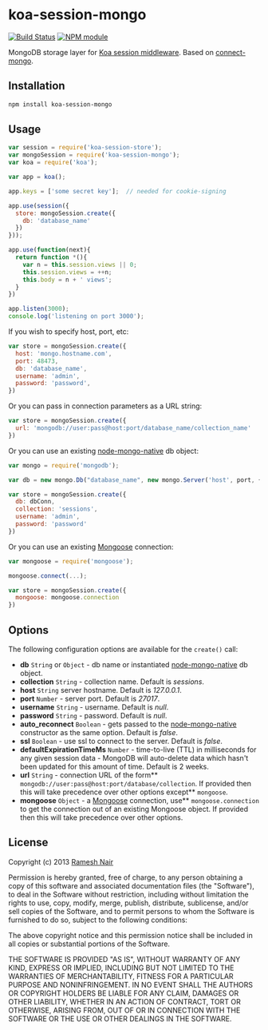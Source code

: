 # koa-session-mongo

[![Build Status](https://secure.travis-ci.org/hiddentao/koa-session-mongo.png)](http://travis-ci.org/hiddentao/koa-session-mongo) [![NPM module](https://badge.fury.io/js/koa-session-mongo.png)](https://npmjs.org/package/koa-session-mongo)

MongoDB storage layer for [Koa session middleware](https://github.com/hiddentao/koa-session-store). Based on [connect-mongo](https://github.com/kcbanner/connect-mongo).

## Installation

```bash
npm install koa-session-mongo
```

## Usage

```js
var session = require('koa-session-store');
var mongoSession = require('koa-session-mongo');
var koa = require('koa');

var app = koa();

app.keys = ['some secret key'];  // needed for cookie-signing

app.use(session({
  store: mongoSession.create({
    db: 'database_name'
  })
}));

app.use(function(next){
  return function *(){
    var n = this.session.views || 0;
    this.session.views = ++n;
    this.body = n + ' views';
  }
})

app.listen(3000);
console.log('listening on port 3000');
```

If you wish to specify host, port, etc:

```js
var store = mongoSession.create({
  host: 'mongo.hostname.com',
  port: 48473,
  db: 'database_name',
  username: 'admin',
  password: 'password',
})
```

Or you can pass in connection parameters as a URL string:

```js
var store = mongoSession.create({
  url: 'mongodb://user:pass@host:port/database_name/collection_name'
})
```

Or you can use an existing [node-mongo-native](https://github.com/mongodb/node-mongodb-native) db object:

```js
var mongo = require('mongodb');

var db = new mongo.Db("database_name", new mongo.Server('host', port, {}), { w: 1 });

var store = mongoSession.create({
  db: dbConn,
  collection: 'sessions',
  username: 'admin',
  password: 'password'
})
```

Or you can use an existing [Mongoose](https://github.com/LearnBoost/mongoose) connection:

```js
var mongoose = require('mongoose');

mongoose.connect(...);

var store = mongoSession.create({
  mongoose: mongoose.connection
})
```


## Options

The following configuration options are available for the `create()` call:

  * **db** `String` or `Object` - db name or instantiated [node-mongo-native](https://github.com/mongodb/node-mongodb-native) db object.
  * **collection** `String` - collection name. Default is _sessions_.
  * **host** `String` server hostname. Default is _127.0.0.1_.
  * **port** `Number` - server port. Default is _27017_.
  * **username** `String` - username. Default is _null_.
  * **password** `String` - password. Default is _null_.
  * **auto_reconnect** `Boolean` - gets passed to the [node-mongo-native](https://github.com/mongodb/node-mongodb-native) constructor as the same option. Default is _false_.
  * **ssl** `Boolean` - use ssl to connect to the server. Default is _false_.
  * **defaultExpirationTimeMs** `Number` - time-to-live (TTL) in milliseconds for any given session data - MongoDB will auto-delete data which hasn't been updated for this amount of time. Default is 2 weeks.
  * **url** `String` - connection URL of the form** `mongodb://user:pass@host:port/database/collection`. If provided then this will take precedence over other options except** `mongoose`.
  * **mongoose** `Object` - a [Mongoose](https://github.com/LearnBoost/mongoose) connection, use** `mongoose.connection` to get the connection out of an existing Mongoose object.  If provided then this will take precedence over other options.

## License

Copyright (c) 2013 [Ramesh Nair](http://hiddentao.com/)

Permission is hereby granted, free of charge, to any person obtaining a copy
of this software and associated documentation files (the "Software"), to deal
in the Software without restriction, including without limitation the rights
to use, copy, modify, merge, publish, distribute, sublicense, and/or sell
copies of the Software, and to permit persons to whom the Software is
furnished to do so, subject to the following conditions:

The above copyright notice and this permission notice shall be included in
all copies or substantial portions of the Software.

THE SOFTWARE IS PROVIDED "AS IS", WITHOUT WARRANTY OF ANY KIND, EXPRESS OR
IMPLIED, INCLUDING BUT NOT LIMITED TO THE WARRANTIES OF MERCHANTABILITY,
FITNESS FOR A PARTICULAR PURPOSE AND NONINFRINGEMENT. IN NO EVENT SHALL THE
AUTHORS OR COPYRIGHT HOLDERS BE LIABLE FOR ANY CLAIM, DAMAGES OR OTHER
LIABILITY, WHETHER IN AN ACTION OF CONTRACT, TORT OR OTHERWISE, ARISING FROM,
OUT OF OR IN CONNECTION WITH THE SOFTWARE OR THE USE OR OTHER DEALINGS IN
THE SOFTWARE.
